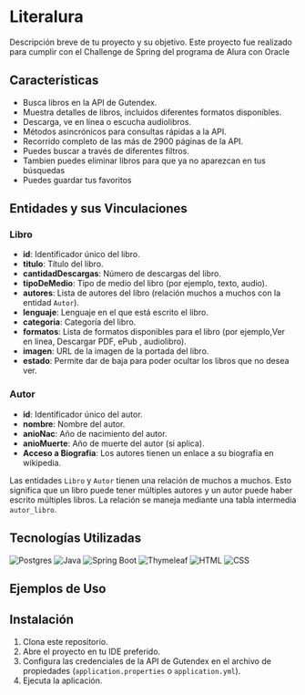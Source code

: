 # Literalura

Descripción breve de tu proyecto y su objetivo.
Este proyecto fue realizado para cumplir con el Challenge de Spring del programa de Alura con Oracle

## Características

- Busca libros en la API de Gutendex.
- Muestra detalles de libros, incluidos diferentes formatos disponibles.
- Descarga, ve en línea o escucha audiolibros.
- Métodos asincrónicos para consultas rápidas a la API.
- Recorrido completo de las más de 2900 páginas de la API.
- Puedes buscar a través de diferentes filtros.
- Tambien puedes eliminar libros para que ya no aparezcan en tus búsquedas
- Puedes guardar tus favoritos
## Entidades y sus Vinculaciones

### Libro

- **id**: Identificador único del libro.
- **titulo**: Título del libro.
- **cantidadDescargas**: Número de descargas del libro.
- **tipoDeMedio**: Tipo de medio del libro (por ejemplo, texto, audio).
- **autores**: Lista de autores del libro (relación muchos a muchos con la entidad `Autor`).
- **lenguaje**: Lenguaje en el que está escrito el libro.
- **categoria**: Categoría del libro.
- **formatos**: Lista de formatos disponibles para el libro (por ejemplo,Ver en linea, Descargar PDF, ePub , audiolibro).
- **imagen**: URL de la imagen de la portada del libro.
- **estado**: Permite dar de baja para poder ocultar los libros que no desea ver.

### Autor

- **id**: Identificador único del autor.
- **nombre**: Nombre del autor.
- **anioNac**: Año de nacimiento del autor.
- **anioMuerte**: Año de muerte del autor (si aplica).
- **Acceso a Biografia**: Los autores tienen un enlace a su biografia en wikipedia.

Las entidades `Libro` y `Autor` tienen una relación de muchos a muchos. Esto significa que un libro puede tener múltiples autores y un autor puede haber escrito múltiples libros. La relación se maneja mediante una tabla intermedia `autor_libro`.

## Tecnologías Utilizadas

 ![Postgres](https://img.shields.io/badge/Postgres-316192?style=flat&logo=postgresql&logoColor=white)
 ![Java](https://img.shields.io/badge/Java-ED8B00?style=flat&logo=java&logoColor=white)
 ![Spring Boot](https://img.shields.io/badge/Spring%20Boot-6DB33F?style=flat&logo=spring-boot&logoColor=white)
 ![Thymeleaf](https://img.shields.io/badge/Thymeleaf-005F0F?style=flat&logo=thymeleaf&logoColor=white)
 ![HTML](https://img.shields.io/badge/HTML5-E34F26?style=flat&logo=html5&logoColor=white)
 ![CSS](https://img.shields.io/badge/CSS3-1572B6?style=flat&logo=css3&logoColor=white)


## Ejemplos de Uso

## Instalación

1. Clona este repositorio.
2. Abre el proyecto en tu IDE preferido.
3. Configura las credenciales de la API de Gutendex en el archivo de propiedades (`application.properties` o `application.yml`).
4. Ejecuta la aplicación.



